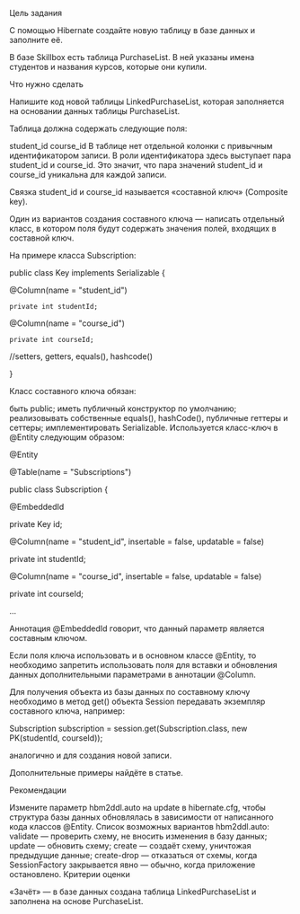 Цель задания

С помощью Hibernate создайте новую таблицу в базе данных и заполните её.

В базе Skillbox есть таблица PurchaseList. В ней указаны имена студентов и названия курсов, которые они купили.

Что нужно сделать

Напишите код новой таблицы LinkedPurchaseList, которая заполняется на основании данных таблицы PurchaseList.

Таблица должна содержать следующие поля:

student_id
course_id
В таблице нет отдельной колонки с привычным идентификатором записи. В роли идентификатора здесь выступает пара student_id и course_id.  Это значит, что пара значений student_id и course_id уникальна для каждой записи.

Связка student_id и course_id называется «составной ключ» (Composite key). 

Один из вариантов создания составного ключа — написать отдельный класс, в котором поля будут содержать значения полей, входящих в составной ключ.

На примере класса Subscription:

public class Key implements Serializable {

@Column(name = "student_id")

    private int studentId;

@Column(name = "course_id")

    private int courseId;

 //setters, getters, equals(), hashcode()

}



Класс составного ключа обязан:

быть public;
иметь публичный конструктор по умолчанию;
реализовывать собственные equals(), hashCode(), публичные геттеры и сеттеры;
имплементировать Serializable.
 Используется класс-ключ в @Entity следующим образом:

@Entity

@Table(name = "Subscriptions")

public class Subscription {

  @EmbeddedId

  private Key id;

  @Column(name = "student_id", insertable = false, updatable = false)

  private int studentId;

  @Column(name = "course_id", insertable = false, updatable = false)

  private int courseId;

...

 

Аннотация @EmbeddedId говорит, что данный параметр является составным ключом.

Если поля ключа использовать и в основном классе @Entity, то необходимо запретить использовать поля для вставки и обновления данных дополнительными параметрами в аннотации @Column.

 

Для получения объекта из базы данных по составному ключу необходимо в метод get() объекта Session передавать экземпляр составного ключа, например:

Subscription subscription = session.get(Subscription.class, new PK(studentId, courseId));

аналогично и для создания новой записи.



Дополнительные примеры найдёте в статье.



 Рекомендации

Измените параметр hbm2ddl.auto на update в hibernate.cfg, чтобы структура базы данных обновлялась в зависимости от написанного кода классов @Entity.
Список возможных вариантов hbm2ddl.auto:
validate — проверить схему, не вносить изменения в базу данных;
update — обновить схему;
create — создаёт схему, уничтожая предыдущие данные;
create-drop — отказаться от схемы, когда SessionFactory закрывается явно — обычно, когда приложение остановлено.
Критерии оценки

«Зачёт» — в базе данных создана таблица LinkedPurchaseList и заполнена на основе PurchaseList.
